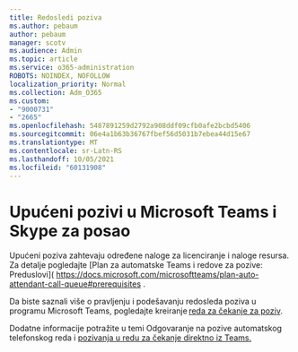 ```yaml
---
title: Redosledi poziva
ms.author: pebaum
author: pebaum
manager: scotv
ms.audience: Admin
ms.topic: article
ms.service: o365-administration
ROBOTS: NOINDEX, NOFOLLOW
localization_priority: Normal
ms.collection: Adm_O365
ms.custom:
- "9000731"
- "2665"
ms.openlocfilehash: 5487891259d2792a908ddf09cfb0afe2bcbd5406
ms.sourcegitcommit: 06e4a1b63b36767fbef56d5031b7ebea44d15e67
ms.translationtype: MT
ms.contentlocale: sr-Latn-RS
ms.lasthandoff: 10/05/2021
ms.locfileid: "60131908"
---
```

# <a name="call-queues-in-microsoft-teams-and-skype-for-business"></a>Upućeni pozivi u Microsoft Teams i Skype za posao 

Upućeni poziva zahtevaju određene naloge za licenciranje i naloge resursa. Za detalje pogledajte [Plan za automatske Teams i redove za pozive: Preduslovi]( https://docs.microsoft.com/microsoftteams/plan-auto-attendant-call-queue#prerequisites . 

Da biste saznali više o pravljenju i podešavanju redosleda poziva u programu Microsoft Teams, pogledajte kreiranje [reda za čekanje za poziv](https://docs.microsoft.com/microsoftteams/create-a-phone-system-call-queue). 

Dodatne informacije potražite u temi Odgovaranje na pozive automatskog telefonskog reda i [pozivanja u redu za čekanje direktno iz Teams.](https://docs.microsoft.com/microsoftteams/answer-auto-attendant-and-call-queue-calls) 